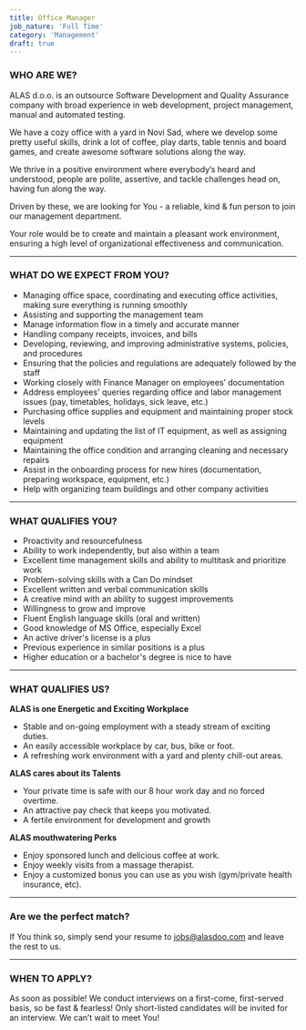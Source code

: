 ```yaml
---
title: Office Manager
job_nature: 'Full Time'
category: 'Management'
draft: true
---
```


### WHO ARE WE?

ALAS d.o.o. is an outsource Software Development and Quality Assurance company with broad experience in web development, project management, manual and automated testing.

We have a cozy office with a yard in Novi Sad, where we develop some pretty useful skills, drink a lot of coffee, play darts, table tennis and board games, and create awesome software solutions along the way.

We thrive in a positive environment where everybody’s heard and understood, people are polite, assertive, and tackle challenges head on, having fun along the way.

Driven by these, we are looking for You - a reliable, kind & fun person to join our management department.

Your role would be to create and maintain a pleasant work environment, ensuring a high level of organizational effectiveness and communication.

---

### WHAT DO WE EXPECT FROM YOU?

- Managing office space, coordinating and executing office activities, making sure everything is running smoothly
- Assisting and supporting the management team
- Manage information flow in a timely and accurate manner
- Handling company receipts, invoices, and bills
- Developing, reviewing, and improving administrative systems, policies, and procedures
- Ensuring that the policies and regulations are adequately followed by the staff
- Working closely with Finance Manager on employees’ documentation
- Address employees' queries regarding office and labor management issues (pay, timetables, holidays, sick leave, etc.)
- Purchasing office supplies and equipment and maintaining proper stock levels
- Maintaining and updating the list of IT equipment, as well as assigning equipment
- Maintaining the office condition and arranging cleaning and necessary repairs
- Assist in the onboarding process for new hires (documentation, preparing workspace, equipment, etc.)
- Help with organizing team buildings and other company activities

---

### WHAT QUALIFIES YOU?

- Proactivity and resourcefulness
- Ability to work independently, but also within a team
- Excellent time management skills and ability to multitask and prioritize work
- Problem-solving skills with a Can Do mindset
- Excellent written and verbal communication skills
- A creative mind with an ability to suggest improvements
- Willingness to grow and improve
- Fluent English language skills (oral and written)
- Good knowledge of MS Office, especially Excel
- An active driver's license is a plus
- Previous experience in similar positions is a plus
- Higher education or a bachelor's degree is nice to have

---

### WHAT QUALIFIES US?

**ALAS is one Energetic and Exciting Workplace**

- Stable and on-going employment with a steady stream of exciting duties.
- An easily accessible workplace by car, bus, bike or foot.
- A refreshing work environment with a yard and plenty chill-out areas.

**ALAS cares about its Talents**

- Your private time is safe with our 8 hour work day and no forced overtime.
- An attractive pay check that keeps you motivated.
- A fertile environment for development and growth

**ALAS mouthwatering Perks**

- Enjoy sponsored lunch and delicious coffee at work.
- Enjoy weekly visits from a massage therapist.
- Enjoy a customized bonus you can use as you wish (gym/private health insurance, etc).

---

### Are we the perfect match?

If You think so, simply send your resume to <jobs@alasdoo.com> and leave the rest to us.

---

### WHEN TO APPLY?

As soon as possible!
We conduct interviews on a first-come, first-served basis, so be fast & fearless!
Only short-listed candidates will be invited for an interview. We can’t wait to meet You!
